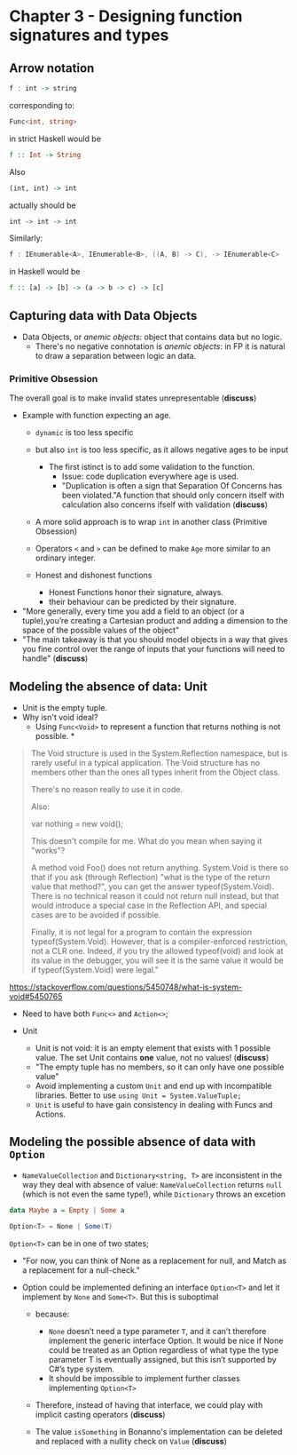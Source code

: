 # Chapter 3 - Designing function signatures and types

## Arrow notation

```haskell
f : int -> string
```

corresponding to:

```csharp
Func<int, string>
```

in strict Haskell would be

```haskell
f :: Int -> String
```

Also

```haskell
(int, int) -> int
```

actually should be

```haskell
int -> int -> int
```

Similarly:

```csharp
f : IEnumerable<A>, IEnumerable<B>, ((A, B) -> C), -> IEnumerable<C>
```

in Haskell would be

```haskell
f :: [a] -> [b] -> (a -> b -> c) -> [c]
```

## Capturing data with Data Objects

* Data Objects, or *anemic objects*: object that contains data but no logic.
  * There's no negative connotation is *anemic objects*: in FP it is natural to draw a separation between logic an data.
  
  
### Primitive Obsession

The overall goal is to make invalid states unrepresentable (**discuss**)

* Example with function expecting an age.
  * `dynamic` is too less specific
  * but also `int` is too less specific, as it allows negative ages to be input
    * The first istinct is to add some validation to the function.
      * Issue: code duplication everywhere age is used.
      * "Duplication is often a sign that Separation Of Concerns has been violated."A function that should only concern itself with calculation also concerns ifself with validation (**discuss**)
  * A more solid approach is to wrap `int` in another class (Primitive Obsession)
  * Operators `<` and `>` can be defined to make `Age` more similar to an ordinary integer.
  
  * Honest and dishonest functions
    * Honest Functions honor their signature, always.
    * their behaviour can be predicted by their signature.
* "More generally, every time you add a field to an object (or a tuple),you’re creating a Cartesian product and adding a dimension to the space of the possible values of the object"
* "The main takeaway is that you should model objects in a way that gives you fine control over the range of inputs that your functions will need to handle" (**discuss**)

## Modeling the absence of data: Unit

* Unit is the empty tuple.
* Why isn't void ideal?
  * Using `Func<Void>` to represent a function that returns nothing is not possible.
    * 
    
> The Void structure is used in the System.Reflection namespace, but is rarely useful in a typical application. The Void structure has no members other than the ones all types inherit from the Object class.
>
>There's no reason really to use it in code.
>
>Also:
>
>var nothing = new void();
>
>This doesn't compile for me. What do you mean when saying it "works"?
>
>A method void Foo() does not return anything. System.Void is there so that if you ask (through Reflection) "what is the type of the return value that method?", you can get the answer typeof(System.Void). There is no technical reason it could not return null instead, but that would introduce a special case in the Reflection API, and special cases are to be avoided if possible.
>
>Finally, it is not legal for a program to contain the expression typeof(System.Void). However, that is a compiler-enforced restriction, not a CLR one. Indeed, if you try the allowed typeof(void) and look at its value in the debugger, you will see it is the same value it would be if typeof(System.Void) were legal."

https://stackoverflow.com/questions/5450748/what-is-system-void#5450765


* Need to have both `Func<>` and `Action<>`;

* Unit
  * Unit is not void: it is an empty element that exists with 1 possible value. The set Unit contains **one** value, not no values! (**discuss**)
  * "The empty tuple has no members, so it can only have one possible value"
  * Avoid implementing a custom `Unit` and end up with incompatible libraries. Better to use `using Unit = System.ValueTuple;`
  * `Unit` is useful to have gain consistency in dealing with Funcs and Actions.

## Modeling the possible absence of data with `Option`

* `NameValueCollection` and `Dictionary<string, T>` are inconsistent in the way they deal with absence of value: `NameValueCollection` returns `null` (which is not even the same type!), while `Dictionary` throws an excetion


```haskell
data Maybe a = Empty | Some a
```

```csharp
Option<T> = None | Some(T)
```

`Option<T>` can be in one of two states;

* "For now, you can think of None as a replacement for null, and Match as a replacement for a null-check."

* Option could be implemented defining an interface `Option<T>` and let it implement by `None` and `Some<T>`. But this is suboptimal
  * because:
    *  `None` doesn’t need a type parameter `T`, and it can’t therefore implement the generic interface Option<T>. It would be nice if None could be treated as an Option<T> regardless of what type the type parameter T is eventually assigned, but this isn’t supported by C#’s type system.
    * It should be impossible to implement further classes implementing `Option<T>`
  * Therefore, instead of having that interface, we could play with implicit casting operators (**discuss**)

  * The value `isSomething` in Bonanno's implementation can be deleted and replaced with a nullity check on `Value` (**discuss**)
